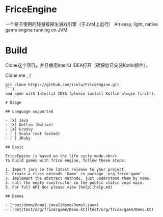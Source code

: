 # FriceEngine

一个易于使用的轻量级原生游戏引擎（于JVM上运行）
An easy, light, native game engine running on JVM

# Build

Clone这个项目，并且使用IntelliJ IDEA打开（确保您已安装Kotlin插件）。

Clone me , (
```
git clone https://github.com/icela/FriceEngine.git
```)
and open with IntelliJ IDEA (please install Kotlin plugin first!).

# Usage

## Language supported

- [X] Java
- [X] Kotlin (Native)
- [X] Groovy
- [ ] Scala (not tested)
- [ ] JRuby

## Basic

FriceEngine is based on the life cycle mode.<br/>
To build games with frice engine, follow these steps:

1. Import jars in the latest release to your project.
2. Create a class extends `Game` in package `org.frice.game`.
3. Implement the abstract methods, just understand them by name.
4. call the empty constructor in the public static void main.
5. For full API doc please view [help](help.md)

## Demos

- [root/demo/Demo1.java](demo/Demo1.java)
- [root/test/org/frice/game/Demo.kt](test/org/frice/game/Demo.kt)

